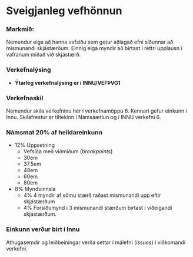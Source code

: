 # Sveigjanleg vefhönnun

### Markmið:
Nemendur eiga að hanna vefsíðu sem getur aðlagað efni síðunnar að mismunandi skjástærðum. Einnig eiga myndir að birtast í réttri upplausn í vafranum miðað við skjástærð.

### Verkefnalýsing
* **Ýtarleg verkefnalýsing er í INNU/VEFÞVG1** 

### Verkefnaskil
Nemendur skila verkefninu hér í verkefnamöppu 6. Kennari gefur einkunn í Innu. Skilafrestur er tiltekinn í Námsáætlun og í INNU verkefni 6.

### Námsmat 20% af heildareinkunn
* 12%  Uppsetning 
  * Vefsíða með viðmiðum (_breakpoints_) 
  * 30em 
  * 37.5em
  * 48em
  * 60em 
  * 80em      
* 8% Myndvinnsla 
  * 4% 4 myndir af sömu stærð raðast mismunandi upp eftir skjástærðum  
  * 4% Forsíðumynd í 3 mismunandi stærðum birtast í viðeigandi skjástærðum.

### Einkunn verður birt í Innu
Athugasemdir og leiðbeiningar verða settar í málefni (_issues_) í viðkomandi verkefni.